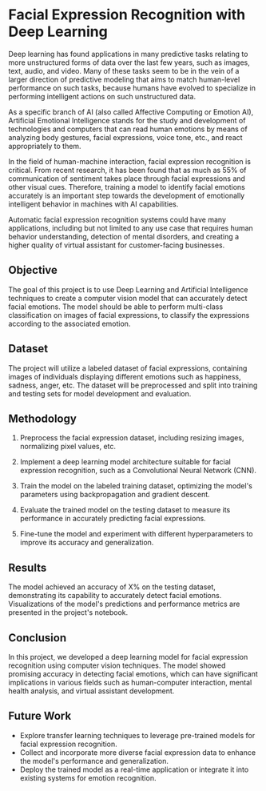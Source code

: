 # Facial Expression Recognition with Deep Learning

Deep learning has found applications in many predictive tasks relating to more unstructured forms of data over the last few years, such as images, text, audio, and video. Many of these tasks seem to be in the vein of a larger direction of predictive modeling that aims to match human-level performance on such tasks, because humans have evolved to specialize in performing intelligent actions on such unstructured data.

As a specific branch of AI (also called Affective Computing or Emotion AI), Artificial Emotional Intelligence stands for the study and development of technologies and computers that can read human emotions by means of analyzing body gestures, facial expressions, voice tone, etc., and react appropriately to them.

In the field of human-machine interaction, facial expression recognition is critical. From recent research, it has been found that as much as 55% of communication of sentiment takes place through facial expressions and other visual cues. Therefore, training a model to identify facial emotions accurately is an important step towards the development of emotionally intelligent behavior in machines with AI capabilities.

Automatic facial expression recognition systems could have many applications, including but not limited to any use case that requires human behavior understanding, detection of mental disorders, and creating a higher quality of virtual assistant for customer-facing businesses.

## Objective

The goal of this project is to use Deep Learning and Artificial Intelligence techniques to create a computer vision model that can accurately detect facial emotions. The model should be able to perform multi-class classification on images of facial expressions, to classify the expressions according to the associated emotion.

## Dataset

The project will utilize a labeled dataset of facial expressions, containing images of individuals displaying different emotions such as happiness, sadness, anger, etc. The dataset will be preprocessed and split into training and testing sets for model development and evaluation.

## Methodology

1. Preprocess the facial expression dataset, including resizing images, normalizing pixel values, etc.

2. Implement a deep learning model architecture suitable for facial expression recognition, such as a Convolutional Neural Network (CNN).

3. Train the model on the labeled training dataset, optimizing the model's parameters using backpropagation and gradient descent.

4. Evaluate the trained model on the testing dataset to measure its performance in accurately predicting facial expressions.

5. Fine-tune the model and experiment with different hyperparameters to improve its accuracy and generalization.

## Results

The model achieved an accuracy of X% on the testing dataset, demonstrating its capability to accurately detect facial emotions. Visualizations of the model's predictions and performance metrics are presented in the project's notebook.

## Conclusion

In this project, we developed a deep learning model for facial expression recognition using computer vision techniques. The model showed promising accuracy in detecting facial emotions, which can have significant implications in various fields such as human-computer interaction, mental health analysis, and virtual assistant development.

## Future Work

- Explore transfer learning techniques to leverage pre-trained models for facial expression recognition.
- Collect and incorporate more diverse facial expression data to enhance the model's performance and generalization.
- Deploy the trained model as a real-time application or integrate it into existing systems for emotion recognition.

